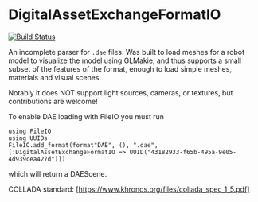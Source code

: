 # DigitalAssetExchangeFormatIO

[![Build Status](https://github.com/Larbino1/DigitalAssetExchangeFormatIO.jl/actions/workflows/CI.yml/badge.svg?branch=main)](https://github.com/Larbino1/DigitalAssetExchangeFormatIO.jl/actions/workflows/CI.yml?query=branch%3Amain)

An incomplete parser for `.dae` files. Was built to load meshes for a robot model to visualize
the model using GLMakie, and thus supports a small subset of the features of the format, enough
to load simple meshes, materials and visual scenes.

Notably it does NOT support light sources, cameras, or textures, but contributions are welcome!

To enable DAE loading with FileIO you must run 
```
using FileIO
using UUIDs
FileIO.add_format(format"DAE", (), ".dae", [:DigitalAssetExchangeFormatIO => UUID("43182933-f65b-495a-9e05-4d939cea427d")])
```
which will return a DAEScene.

COLLADA standard:
[https://www.khronos.org/files/collada_spec_1_5.pdf]
